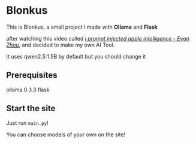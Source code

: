 # Blonkus
This is Blonkus, a small project I made with **Ollama** and **Flask**

after watching this video called [*i prompt injected apple intelligence - Evan Zhou*](https://www.youtube.com/watch?v=i4Yba_JVFU8), and decided to make my own AI Tool.

It uses qwen2.5:1.5B by default but you should change it

## Prerequisites 
ollama 0.3.3
flask

## Start the site
Just run `main.py`!

You can choose models of your own on the site!
